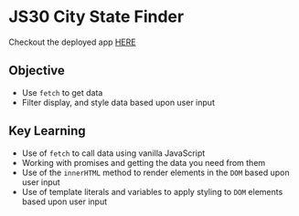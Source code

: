 # JS30 City State Finder #

Checkout the deployed app [HERE](https://cbarber1984.github.io/js30-city-state-finder/)

## Objective ##
- Use `fetch` to get data
- Filter display, and style data based upon user input

## Key Learning ##
- Use of `fetch` to call data using vanilla JavaScript
- Working with promises and getting the data you need from them
- Use of the `innerHTML` method to render elements in the `DOM` based upon user input
- Use of template literals and variables to apply styling to `DOM` elements based upon user input

